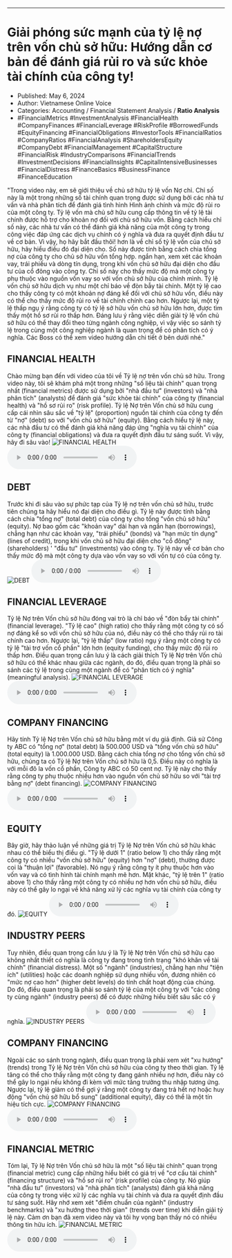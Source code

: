 
---

# Giải phóng sức mạnh của tỷ lệ nợ trên vốn chủ sở hữu: Hướng dẫn cơ bản để đánh giá rủi ro và sức khỏe tài chính của công ty!

- Published: May 6, 2024
- Author: Vietnamese Online Voice
- Categories: Accounting / Financial Statement Analysis / **Ratio Analysis**
- #FinancialMetrics #InvestmentAnalysis #FinancialHealth #CompanyFinances #FinancialLeverage #RiskProfile #BorrowedFunds #EquityFinancing #FinancialObligations #InvestorTools #FinancialRatios #CompanyRatios #FinancialAnalysis #ShareholdersEquity #CompanyDebt #FinancialManagement #CapitalStructure #FinancialRisk #IndustryComparisons #FinancialTrends #InvestmentDecisions #FinancialInsights #CapitalIntensiveBusinesses #FinancialDistress #FinanceBasics #BusinessFinance #FinanceEducation

"Trong video này, em sẽ giới thiệu về chủ sở hữu tỷ lệ vốn Nợ chỉ. Chỉ số này là một trong những số tài chính quan trọng được sử dụng bởi các nhà tư vấn và nhà phân tích để đánh giá tình hình Hình ảnh chính và mức độ rủi ro của một công ty. Tỷ lệ vốn mà chủ sở hữu cung cấp thông tin về tỷ lệ tài chính được hỗ trợ cho khoản nợ đối với chủ sở hữu vốn. Bằng cách hiểu chỉ số này, các nhà tư vấn có thể đánh giá khả năng của một công ty trong công việc đáp ứng các dịch vụ chính có ý nghĩa và đưa ra quyết định đầu tư về cơ bản. Vì vậy, họ hãy bắt đầu thôi! hơn là về chỉ số tỷ lệ vốn của chủ sở hữu, hãy hiểu điều đó đại diện cho. Số này được tính bằng cách chia tổng nợ của công ty cho chủ sở hữu vốn tổng hợp. ngắn hạn, xem xét các khoản vay, trái phiếu và dòng tín dụng, trong khi vốn chủ sở hữu đại diện cho đầu tư của cổ đông vào công ty. Chỉ số này cho thấy mức độ mà một công ty phụ thuộc vào nguồn vốn vay so với vốn chủ sở hữu của chính mình. Tỷ lệ vốn chủ sở hữu dịch vụ như một chỉ báo về đòn bẫy tài chính. Một tỷ lệ cao cho thấy công ty có một khoản nợ đáng kể đối với chủ sở hữu vốn, điều này có thể cho thấy mức độ rủi ro về tài chính chính cao hơn. Ngược lại, một tỷ lệ thấp ngụ ý rằng công ty có tỷ lệ sở hữu vốn chủ sở hữu lớn hơn, được tìm thấy một hồ sơ rủi ro thấp hơn. Đáng lưu ý rằng việc diễn giải tỷ lệ vốn chủ sở hữu có thể thay đổi theo từng ngành công nghiệp, vì vậy việc so sánh tỷ lệ trong cùng một công nghiệp ngành là quan trọng để có phân tích có ý nghĩa. Các Boss có thể xem video hướng dẫn chi tiết ở bên dưới nhé."


## FINANCIAL HEALTH

Chào mừng bạn đến với video của tôi về Tỷ lệ nợ trên vốn chủ sở hữu. Trong video này, tôi sẽ khám phá một trong những "số liệu tài chính" quan trọng nhất (financial metrics) được sử dụng bởi "nhà đầu tư" (investors) và "nhà phân tích" (analysts) để đánh giá "sức khỏe tài chính" của công ty (financial health) và "hồ sơ rủi ro" (risk profile). Tỷ lệ Nợ trên Vốn chủ sở hữu cung cấp cái nhìn sâu sắc về "tỷ lệ" (proportion) nguồn tài chính của công ty đến từ "nợ" (debt) so ​​với "vốn chủ sở hữu" (equity). Bằng cách hiểu tỷ lệ này, các nhà đầu tư có thể đánh giá khả năng đáp ứng "nghĩa vụ tài chính" của công ty (financial obligations) và đưa ra quyết định đầu tư sáng suốt. Vì vậy, hãy đi sâu vào!
![FINANCIAL HEALTH](https://http-archiver-apis-production-80.schnworks.com/storage/images/transitions/2024-05-06/transition-31612102046-Montserrat-Thin-512DA8.jpg)
<audio controls>
    <source src="https://http-archiver-apis-production-80.schnworks.com/storage/storage/audio/file-36268750281.mp3" type="audio/mpeg">
</audio>



## DEBT

Trước khi đi sâu vào sự phức tạp của Tỷ lệ nợ trên vốn chủ sở hữu, trước tiên chúng ta hãy hiểu nó đại diện cho điều gì. Tỷ lệ này được tính bằng cách chia "tổng nợ" (total debt) của công ty cho tổng "vốn chủ sở hữu" (equity). Nợ bao gồm các "khoản vay" dài hạn và ngắn hạn (borrowings), chẳng hạn như các khoản vay, "trái phiếu" (bonds) và "hạn mức tín dụng" (lines of credit), trong khi vốn chủ sở hữu đại diện cho "cổ đông" (shareholders) ' "đầu tư" (investments) vào công ty. Tỷ lệ này về cơ bản cho thấy mức độ mà một công ty dựa vào vốn vay so với vốn tự có của công ty.
![DEBT](https://http-archiver-apis-production-80.schnworks.com/storage/images/transitions/2024-05-06/transition--21251018636-Montserrat-ExtraBold-7B1FA2.jpg)
<audio controls>
    <source src="https://http-archiver-apis-production-80.schnworks.com/storage/storage/audio/file-30707136662.mp3" type="audio/mpeg">
</audio>



## FINANCIAL LEVERAGE

Tỷ lệ Nợ trên Vốn chủ sở hữu đóng vai trò là chỉ báo về "đòn bẩy tài chính" (financial leverage). "Tỷ lệ cao" (high ratio) cho thấy rằng một công ty có số nợ đáng kể so với vốn chủ sở hữu của nó, điều này có thể cho thấy rủi ro tài chính cao hơn. Ngược lại, "tỷ lệ thấp" (low ratio) ngụ ý rằng một công ty có tỷ lệ "tài trợ vốn cổ phần" lớn hơn (equity funding), cho thấy mức độ rủi ro thấp hơn. Điều quan trọng cần lưu ý là cách giải thích Tỷ lệ Nợ trên Vốn chủ sở hữu có thể khác nhau giữa các ngành, do đó, điều quan trọng là phải so sánh các tỷ lệ trong cùng một ngành để có "phân tích có ý nghĩa" (meaningful analysis).
![FINANCIAL LEVERAGE](https://http-archiver-apis-production-80.schnworks.com/storage/images/transitions/2024-05-06/transition--3229585382-Montserrat-Regular-9C27B0.jpg)
<audio controls>
    <source src="https://http-archiver-apis-production-80.schnworks.com/storage/storage/audio/file-17061491242.mp3" type="audio/mpeg">
</audio>



## COMPANY FINANCING

Hãy tính Tỷ lệ Nợ trên Vốn chủ sở hữu bằng một ví dụ giả định. Giả sử Công ty ABC có "tổng nợ" (total debt) là 500.000 USD và "tổng vốn chủ sở hữu" (total equity) là 1.000.000 USD. Bằng cách chia tổng nợ cho tổng vốn chủ sở hữu, chúng ta có Tỷ lệ Nợ trên Vốn chủ sở hữu là 0,5. Điều này có nghĩa là với mỗi đô la vốn cổ phần, Công ty ABC có 50 cent nợ. Tỷ lệ này cho thấy rằng công ty phụ thuộc nhiều hơn vào nguồn vốn chủ sở hữu so với "tài trợ bằng nợ" (debt financing).
![COMPANY FINANCING](https://http-archiver-apis-production-80.schnworks.com/storage/images/transitions/2024-05-06/transition-426260442-Montserrat-ExtraBold-283593.jpg)
<audio controls>
    <source src="https://http-archiver-apis-production-80.schnworks.com/storage/storage/audio/file-15335279580.mp3" type="audio/mpeg">
</audio>



## EQUITY

Bây giờ, hãy thảo luận về những giá trị Tỷ lệ Nợ trên Vốn chủ sở hữu khác nhau có thể biểu thị điều gì. "Tỷ lệ dưới 1" (ratio below 1) cho thấy rằng một công ty có nhiều "vốn chủ sở hữu" (equity) hơn "nợ" (debt), thường được coi là "thuận lợi" (favorable). Nó ngụ ý rằng công ty ít phụ thuộc hơn vào vốn vay và có tình hình tài chính mạnh mẽ hơn. Mặt khác, "tỷ lệ trên 1" (ratio above 1) cho thấy rằng một công ty có nhiều nợ hơn vốn chủ sở hữu, điều này có thể gây lo ngại về khả năng xử lý các nghĩa vụ tài chính của công ty đó.
![EQUITY](https://http-archiver-apis-production-80.schnworks.com/storage/images/transitions/2024-05-06/transition--29902935620-Montserrat-Regular-303F9F.jpg)
<audio controls>
    <source src="https://http-archiver-apis-production-80.schnworks.com/storage/storage/audio/file-12113747916.mp3" type="audio/mpeg">
</audio>



## INDUSTRY PEERS

Tuy nhiên, điều quan trọng cần lưu ý là Tỷ lệ Nợ trên Vốn chủ sở hữu cao không nhất thiết có nghĩa là công ty đang trong tình trạng "khó khăn về tài chính" (financial distress). Một số "ngành" (industries), chẳng hạn như "tiện ích" (utilities) hoặc các doanh nghiệp sử dụng nhiều vốn, đương nhiên có "mức nợ cao hơn" (higher debt levels) do tính chất hoạt động của chúng. Do đó, điều quan trọng là phải so sánh tỷ lệ của một công ty với "các công ty cùng ngành" (industry peers) để có được những hiểu biết sâu sắc có ý nghĩa.
![INDUSTRY PEERS](https://http-archiver-apis-production-80.schnworks.com/storage/images/transitions/2024-05-06/transition--5847172003-Montserrat-SemiBold-880E4F.jpg)
<audio controls>
    <source src="https://http-archiver-apis-production-80.schnworks.com/storage/storage/audio/file-7894720291.mp3" type="audio/mpeg">
</audio>



## COMPANY FINANCING

Ngoài các so sánh trong ngành, điều quan trọng là phải xem xét "xu hướng" (trends) trong Tỷ lệ Nợ trên Vốn chủ sở hữu của công ty theo thời gian. Tỷ lệ tăng có thể cho thấy rằng một công ty đang gánh nhiều nợ hơn, điều này có thể gây lo ngại nếu không đi kèm với mức tăng trưởng thu nhập tương ứng. Ngược lại, tỷ lệ giảm có thể gợi ý rằng một công ty đang trả hết nợ hoặc huy động "vốn chủ sở hữu bổ sung" (additional equity), đây có thể là một tín hiệu tích cực.
![COMPANY FINANCING](https://http-archiver-apis-production-80.schnworks.com/storage/images/transitions/2024-05-06/transition--85317997711-Montserrat-ExtraBold-1A237E.jpg)
<audio controls>
    <source src="https://http-archiver-apis-production-80.schnworks.com/storage/storage/audio/file-43619943781.mp3" type="audio/mpeg">
</audio>



## FINANCIAL METRIC

Tóm lại, Tỷ lệ Nợ trên Vốn chủ sở hữu là một "số liệu tài chính" quan trọng (financial metric) cung cấp những hiểu biết có giá trị về "cơ cấu tài chính" (financing structure) và "hồ sơ rủi ro" (risk profile) của công ty. Nó giúp "nhà đầu tư" (investors) và "nhà phân tích" (analysts) đánh giá khả năng của công ty trong việc xử lý các nghĩa vụ tài chính và đưa ra quyết định đầu tư sáng suốt. Hãy nhớ xem xét "điểm chuẩn của ngành" (industry benchmarks) và "xu hướng theo thời gian" (trends over time) khi diễn giải tỷ lệ này. Cảm ơn bạn đã xem video này và tôi hy vọng bạn thấy nó có nhiều thông tin hữu ích.
![FINANCIAL METRIC](https://http-archiver-apis-production-80.schnworks.com/storage/images/transitions/2024-05-06/transition--15272175006-Montserrat-ExtraBold-4A148C.jpg)
<audio controls>
    <source src="https://http-archiver-apis-production-80.schnworks.com/storage/storage/audio/file-1366995001.mp3" type="audio/mpeg">
</audio>

